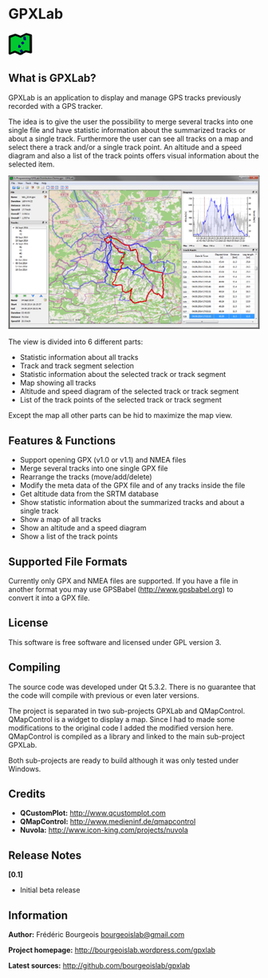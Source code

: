GPXLab
======

![GPXLab](doc/gpxlab.png?raw=true)

What is GPXLab?
---------------
GPXLab is an application to display and manage GPS tracks previously recorded with a GPS tracker.

The idea is to give the user the possibility to merge several tracks into one single file and have statistic information about the summarized tracks or about a single track. Furthermore the user can see all tracks on a map and select there a track and/or a single track point. An altitude and a speed diagram and also a list of the track points offers visual information about the selected item.

![Demo](doc/demo.png?raw=true)

The view is divided into 6 different parts:
- Statistic information about all tracks
- Track and track segment selection
- Statistic information about the selected track or track segment
- Map showing all tracks
- Altitude and speed diagram of the selected track or track segment
- List of the track points of the selected track or track segment

Except the map all other parts can be hid to maximize the map view.

Features & Functions
--------------------
- Support opening GPX (v1.0 or v1.1) and NMEA files
- Merge several tracks into one single GPX file
- Rearrange the tracks (move/add/delete)
- Modify the meta data of the GPX file and of any tracks inside the file
- Get altitude data from the SRTM database
- Show statistic information about the summarized tracks and about a single track
- Show a map of all tracks
- Show an altitude and a speed diagram
- Show a list of the track points

Supported File Formats
----------------------
Currently only GPX and NMEA files are supported. If you have a file in another format you may use GPSBabel (http://www.gpsbabel.org) to convert it into a GPX file.

License
-------
This software is free software and licensed under GPL version 3. 

Compiling
---------
The source code was developed under Qt 5.3.2. There is no guarantee that the code will compile with previous or even later versions. 

The project is separated in two sub-projects GPXLab and QMapControl. QMapControl is a widget to display a map. Since I had to made some modifications to the original code I added the modified version here. QMapControl is compiled as a library and linked to the main sub-project GPXLab.

Both sub-projects are ready to build although it was only tested under Windows.
 
Credits
-------
- **QCustomPlot:** http://www.qcustomplot.com
- **QMapControl:** http://www.medieninf.de/qmapcontrol
- **Nuvola:** http://www.icon-king.com/projects/nuvola
 
Release Notes
-------------
**[0.1]**
- Initial beta release

Information
-----------
**Author:** Frédéric Bourgeois <bourgeoislab@gmail.com>

**Project homepage:** http://bourgeoislab.wordpress.com/gpxlab

**Latest sources:** http://github.com/bourgeoislab/gpxlab

